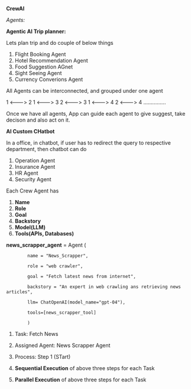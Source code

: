 

**CrewAI**

*Agents:*

**Agentic AI Trip  planner:**

Lets plan trip and do couple of below things
1) Flight Booking Agent
2) Hotel Recommendation Agent
3) Food Suggestion AGnet
4) Sight Seeing Agent
5) Currency Converions Agent

All Agents can be interconnected, and grouped under one agent


1 <---> 2
1 <---> 3
2 <---> 3
1 <---> 4
2 <---> 4 ...............


Once we have all agents, App can guide each agent to give suggest, take decison and also act on it.


**AI Custom CHatbot**

In a office, in chatbot, if user has to redirect the query to respective department, then chatbot can do

1) Operation Agent
2) Insurance Agent
3) HR Agent
4) Security Agent


Each Crew Agent has
1) **Name**
2) **Role**
3) **Goal**
4) **Backstory**
5) **Model(LLM)**
6) **Tools(APIs, Databases)**


**news_scrapper_agent** = Agent (
            
            name = "News_Scrapper",
            
            role = "web crawler",
            
            goal = "Fetch latest news from internet",
            
            backstory = "An expert in web crawling ans retrieving news articles",
            
            llm= ChatOpenAI(model_name="gpt-04"),
            
            tools=[news_scrapper_tool]
            
            )







1) Task: Fetch News
2) Assigned Agent: News Scrapper Agent
3) Process:  Step 1 (STart)



1) **Sequential Execution** of above three steps for each Task
2) **Parallel Execution** of above three steps for each Task





